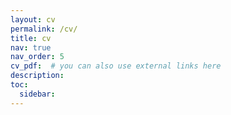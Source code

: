 ```yaml
---
layout: cv
permalink: /cv/
title: cv
nav: true
nav_order: 5
cv_pdf:  # you can also use external links here
description: 
toc:
  sidebar: 
---
```

